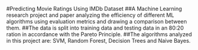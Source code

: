 #Predicting Movie Ratings Using IMDb Dataset
##A Machine Learning research project and paper analyzing the efficiency of different ML algorithms using evaluation metrics and drawing a comparison between them.
##The data is split into training data and testing data in an 80:20 ration in accordance with the Pareto Principle.
##The algorithms analyzed in this project are: SVM, Random Forest, Decision Trees and Naive Bayes.